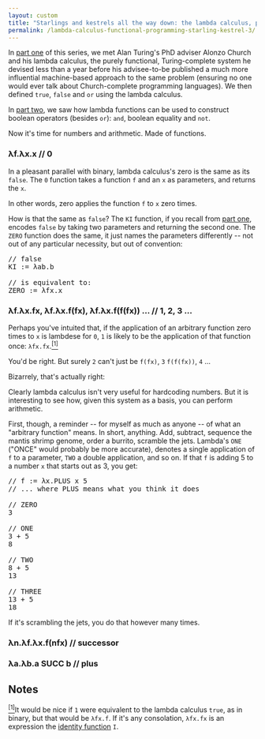 ```yaml
---
layout: custom
title: "Starlings and kestrels all the way down: the lambda calculus, part iii"
permalink: /lambda-calculus-functional-programming-starling-kestrel-3/
---
```

<script src="/scripts/lambda.js"></script>

In <a href="/lambda-calculus-functional-programming-starling-kestrel-1/" target="\_blank" rel="noopener noreferrer">part one</a> of this series, we met Alan Turing's PhD adviser Alonzo Church and his lambda calculus, the purely functional, Turing-complete system he devised less than a year before his advisee-to-be published a much more influential machine-based approach to the same problem (ensuring no one would ever talk about Church-complete programming languages). We then defined `true`, `false` and `or` using the lambda calculus.

In <a href="/lambda-calculus-functional-programming-starling-kestrel-2/" target="\_blank" rel="noopener noreferrer">part two</a>, we saw how lambda functions can be used to construct boolean operators (besides `or`): `and`, boolean equality and `not`.

Now it's time for numbers and arithmetic. Made of functions.

### λf.λx.x // 0

In a pleasant parallel with binary, lambda calculus's zero is the same as its `false`. The `0` function takes a function `f` and an `x` as parameters, and returns the `x`.

In other words, zero applies the function `f` to `x` zero times.

<div class="lambda-div" id="lambda-zero">
</div>

How is that the same as `false`? The `KI` function, if you recall from <a href="/lambda-calculus-functional-programming-starling-kestrel-1#lambda-kite" target="\_blank" rel="noopener noreferrer">part one</a>, encodes `false` by taking two parameters and returning the second one. The `ZERO` function does the same, it just names the parameters differently -- not out of any particular necessity, but out of convention:

<pre class="prettyprint nocode">
// false
KI := λab.b

// is equivalent to:
ZERO := λfx.x
</pre>

### λf.λx.fx, λf.λx.f(fx), λf.λx.f(f(fx)) ... // 1, 2, 3 ...

<span id="note1top"></span>

Perhaps you've intuited that, if the application of an arbitrary function zero times to `x` is lambdese for `0`, `1` is likely to be the application of that function once: `λfx.fx`.<a href="#note1"><sup>[1]</sup></a>

You'd be right. But surely `2` can't just be `f(fx)`, `3` `f(f(fx))`, `4` ...

Bizarrely, that's actually right:

<div class="lambda-buttons" id="one-two-three">
  <div class="lambda-div" id="lambda-one" style="display:block;">
  </div>
  <div class="lambda-div" id="lambda-two" style="display:none;">
  </div>
  <div class="lambda-div" id="lambda-three" style="display:none;">
  </div>
  <div class="lambda-div" id="lambda-four" style="display:none;">
  </div>
  <div class="lambda-div" id="lambda-five" style="display:none;">
  </div>
</div>

Clearly lambda calculus isn't very useful for hardcoding numbers. But it is interesting to see how, given this system as a basis, you can perform arithmetic.

First, though, a reminder -- for myself as much as anyone -- of what an "arbitrary function" means. In short, anything. Add, subtract, sequence the mantis shrimp genome, order a burrito, scramble the jets. Lambda's `ONE` ("ONCE" would probably be more accurate), denotes a single application of `f` to a parameter, `TWO` a double application, and so on. If that `f` is adding 5 to a number `x` that starts out as 3, you get:

<pre class="prettyprint nocode">
// f := λx.PLUS x 5
// ... where PLUS means what you think it does

// ZERO
3

// ONE
3 + 5
8

// TWO
8 + 5
13

// THREE
13 + 5
18
</pre>

If it's scrambling the jets, you do that however many times.

### λn.λf.λx.f(nfx) // successor

<div class="lambda-div" id="lambda-successor">
</div>

### λa.λb.a SUCC b // plus

<div class="lambda-div" id="lambda-plus">
</div>

## Notes

<a id="note1" href="#note1top"><sup>[1]</sup></a>It would be nice if `1` were equivalent to the lambda calculus `true`, as in binary, but that would be `λfx.f`. If it's any consolation, `λfx.fx` is an expression the <a href="/lambda-calculus-functional-programming-starling-kestrel-1#lambda-ibis" target="\_blank" rel="noopener noreferrer">identity function</a> `I`.
